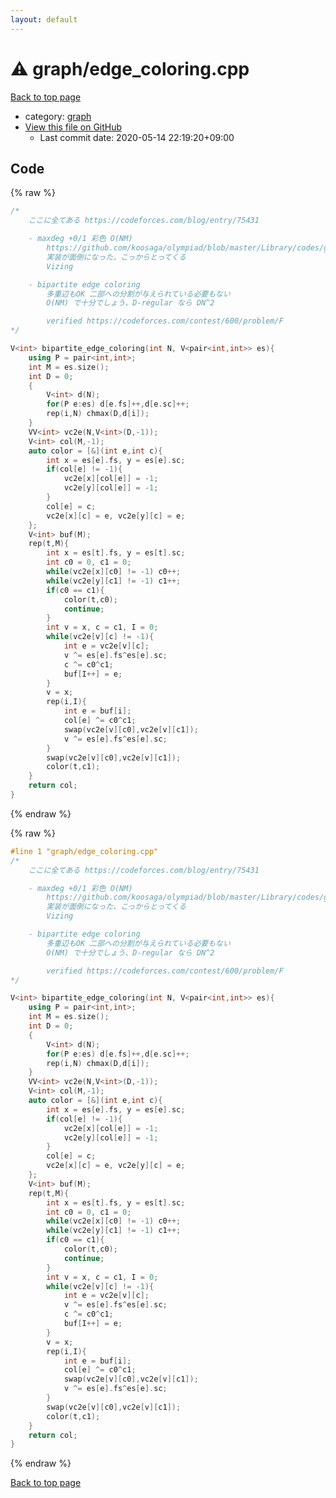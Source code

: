 ```yaml
---
layout: default
---
```


<!-- mathjax config similar to math.stackexchange -->
<script type="text/javascript" async
  src="https://cdnjs.cloudflare.com/ajax/libs/mathjax/2.7.5/MathJax.js?config=TeX-MML-AM_CHTML">
</script>
<script type="text/x-mathjax-config">
  MathJax.Hub.Config({
    TeX: { equationNumbers: { autoNumber: "AMS" }},
    tex2jax: {
      inlineMath: [ ['$','$'] ],
      processEscapes: true
    },
    "HTML-CSS": { matchFontHeight: false },
    displayAlign: "left",
    displayIndent: "2em"
  });
</script>

<script type="text/javascript" src="https://cdnjs.cloudflare.com/ajax/libs/jquery/3.4.1/jquery.min.js"></script>
<script src="https://cdn.jsdelivr.net/npm/jquery-balloon-js@1.1.2/jquery.balloon.min.js" integrity="sha256-ZEYs9VrgAeNuPvs15E39OsyOJaIkXEEt10fzxJ20+2I=" crossorigin="anonymous"></script>
<script type="text/javascript" src="../../assets/js/copy-button.js"></script>
<link rel="stylesheet" href="../../assets/css/copy-button.css" />


# :warning: graph/edge_coloring.cpp

<a href="../../index.html">Back to top page</a>

* category: <a href="../../index.html#f8b0b924ebd7046dbfa85a856e4682c8">graph</a>
* <a href="{{ site.github.repository_url }}/blob/master/graph/edge_coloring.cpp">View this file on GitHub</a>
    - Last commit date: 2020-05-14 22:19:20+09:00




## Code

<a id="unbundled"></a>
{% raw %}
```cpp
/*
	ここに全てある https://codeforces.com/blog/entry/75431

	- maxdeg +0/1 彩色 O(NM)
		https://github.com/koosaga/olympiad/blob/master/Library/codes/graph_etc/edgecolor_vizing.cpp
		実装が面倒になった、こっからとってくる
		Vizing

	- bipartite edge coloring
		多重辺もOK 二部への分割が与えられている必要もない
		O(NM) で十分でしょう、D-regular なら DN^2

		verified https://codeforces.com/contest/600/problem/F
*/

V<int> bipartite_edge_coloring(int N, V<pair<int,int>> es){
	using P = pair<int,int>;
	int M = es.size();
	int D = 0;
	{
		V<int> d(N);
		for(P e:es) d[e.fs]++,d[e.sc]++;
		rep(i,N) chmax(D,d[i]);
	}
	VV<int> vc2e(N,V<int>(D,-1));
	V<int> col(M,-1);
	auto color = [&](int e,int c){
		int x = es[e].fs, y = es[e].sc;
		if(col[e] != -1){
			vc2e[x][col[e]] = -1;
			vc2e[y][col[e]] = -1;
		}
		col[e] = c;
		vc2e[x][c] = e, vc2e[y][c] = e;
	};
	V<int> buf(M);
	rep(t,M){
		int x = es[t].fs, y = es[t].sc;
		int c0 = 0, c1 = 0;
		while(vc2e[x][c0] != -1) c0++;
		while(vc2e[y][c1] != -1) c1++;
		if(c0 == c1){
			color(t,c0);
			continue;
		}
		int v = x, c = c1, I = 0;
		while(vc2e[v][c] != -1){
			int e = vc2e[v][c];
			v ^= es[e].fs^es[e].sc;
			c ^= c0^c1;
			buf[I++] = e;
		}
		v = x;
		rep(i,I){
			int e = buf[i];
			col[e] ^= c0^c1;
			swap(vc2e[v][c0],vc2e[v][c1]);
			v ^= es[e].fs^es[e].sc;
		}
		swap(vc2e[v][c0],vc2e[v][c1]);
		color(t,c1);
	}
	return col;
}

```
{% endraw %}

<a id="bundled"></a>
{% raw %}
```cpp
#line 1 "graph/edge_coloring.cpp"
/*
	ここに全てある https://codeforces.com/blog/entry/75431

	- maxdeg +0/1 彩色 O(NM)
		https://github.com/koosaga/olympiad/blob/master/Library/codes/graph_etc/edgecolor_vizing.cpp
		実装が面倒になった、こっからとってくる
		Vizing

	- bipartite edge coloring
		多重辺もOK 二部への分割が与えられている必要もない
		O(NM) で十分でしょう、D-regular なら DN^2

		verified https://codeforces.com/contest/600/problem/F
*/

V<int> bipartite_edge_coloring(int N, V<pair<int,int>> es){
	using P = pair<int,int>;
	int M = es.size();
	int D = 0;
	{
		V<int> d(N);
		for(P e:es) d[e.fs]++,d[e.sc]++;
		rep(i,N) chmax(D,d[i]);
	}
	VV<int> vc2e(N,V<int>(D,-1));
	V<int> col(M,-1);
	auto color = [&](int e,int c){
		int x = es[e].fs, y = es[e].sc;
		if(col[e] != -1){
			vc2e[x][col[e]] = -1;
			vc2e[y][col[e]] = -1;
		}
		col[e] = c;
		vc2e[x][c] = e, vc2e[y][c] = e;
	};
	V<int> buf(M);
	rep(t,M){
		int x = es[t].fs, y = es[t].sc;
		int c0 = 0, c1 = 0;
		while(vc2e[x][c0] != -1) c0++;
		while(vc2e[y][c1] != -1) c1++;
		if(c0 == c1){
			color(t,c0);
			continue;
		}
		int v = x, c = c1, I = 0;
		while(vc2e[v][c] != -1){
			int e = vc2e[v][c];
			v ^= es[e].fs^es[e].sc;
			c ^= c0^c1;
			buf[I++] = e;
		}
		v = x;
		rep(i,I){
			int e = buf[i];
			col[e] ^= c0^c1;
			swap(vc2e[v][c0],vc2e[v][c1]);
			v ^= es[e].fs^es[e].sc;
		}
		swap(vc2e[v][c0],vc2e[v][c1]);
		color(t,c1);
	}
	return col;
}

```
{% endraw %}

<a href="../../index.html">Back to top page</a>

